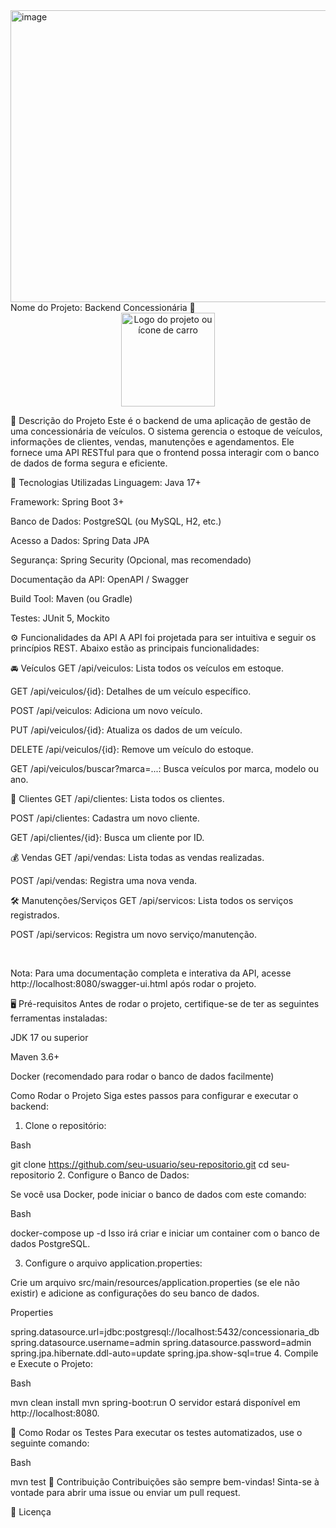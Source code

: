 <img width="700" height="467" alt="image" src="https://github.com/user-attachments/assets/ccffe233-ba2f-40b5-a81a-27a17d9ec0fc" />
Nome do Projeto: Backend Concessionária 🚗
<div align="center">
<img src="https://blog.deltafiat.com.br/wp-content/uploads/2023/08/carro-completo-700x467.jpeg" alt="Logo do projeto ou ícone de carro" width="150">
</div>

📝 Descrição do Projeto
Este é o backend de uma aplicação de gestão de uma concessionária de veículos. O sistema gerencia o estoque de veículos, informações de clientes, vendas, manutenções e agendamentos. Ele fornece uma API RESTful para que o frontend possa interagir com o banco de dados de forma segura e eficiente.

🚀 Tecnologias Utilizadas
Linguagem: Java 17+

Framework: Spring Boot 3+

Banco de Dados: PostgreSQL (ou MySQL, H2, etc.)

Acesso a Dados: Spring Data JPA

Segurança: Spring Security (Opcional, mas recomendado)

Documentação da API: OpenAPI / Swagger

Build Tool: Maven (ou Gradle)

Testes: JUnit 5, Mockito

⚙️ Funcionalidades da API
A API foi projetada para ser intuitiva e seguir os princípios REST. Abaixo estão as principais funcionalidades:

🚘 Veículos
GET /api/veiculos: Lista todos os veículos em estoque.

GET /api/veiculos/{id}: Detalhes de um veículo específico.

POST /api/veiculos: Adiciona um novo veículo.

PUT /api/veiculos/{id}: Atualiza os dados de um veículo.

DELETE /api/veiculos/{id}: Remove um veículo do estoque.

GET /api/veiculos/buscar?marca=...: Busca veículos por marca, modelo ou ano.

👤 Clientes
GET /api/clientes: Lista todos os clientes.

POST /api/clientes: Cadastra um novo cliente.

GET /api/clientes/{id}: Busca um cliente por ID.

💰 Vendas
GET /api/vendas: Lista todas as vendas realizadas.

POST /api/vendas: Registra uma nova venda.

🛠️ Manutenções/Serviços
GET /api/servicos: Lista todos os serviços registrados.

POST /api/servicos: Registra um novo serviço/manutenção.

<br>

Nota: Para uma documentação completa e interativa da API, acesse http://localhost:8080/swagger-ui.html após rodar o projeto.

🖥️ Pré-requisitos
Antes de rodar o projeto, certifique-se de ter as seguintes ferramentas instaladas:

JDK 17 ou superior

Maven 3.6+

Docker (recomendado para rodar o banco de dados facilmente)


 Como Rodar o Projeto
Siga estes passos para configurar e executar o backend:

1. Clone o repositório:

Bash

git clone https://github.com/seu-usuario/seu-repositorio.git
cd seu-repositorio
2. Configure o Banco de Dados:

Se você usa Docker, pode iniciar o banco de dados com este comando:

Bash

docker-compose up -d
Isso irá criar e iniciar um container com o banco de dados PostgreSQL.

3. Configure o arquivo application.properties:

Crie um arquivo src/main/resources/application.properties (se ele não existir) e adicione as configurações do seu banco de dados.

Properties

spring.datasource.url=jdbc:postgresql://localhost:5432/concessionaria_db
spring.datasource.username=admin
spring.datasource.password=admin
spring.jpa.hibernate.ddl-auto=update
spring.jpa.show-sql=true
4. Compile e Execute o Projeto:

Bash

mvn clean install
mvn spring-boot:run
O servidor estará disponível em http://localhost:8080.

🧪 Como Rodar os Testes
Para executar os testes automatizados, use o seguinte comando:

Bash

mvn test
🤝 Contribuição
Contribuições são sempre bem-vindas! Sinta-se à vontade para abrir uma issue ou enviar um pull request.

📄 Licença
